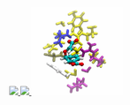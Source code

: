 
<!-- <a href="https://www.rcsb.org/structure/6OFA"> -->
<!--     <img align="left" src="img/6OFA_withwater.gif" width=400px></img> -->
<!-- </a> -->
<!--  -->
<!-- <a href="https://www.rcsb.org/structure/6OFA"> -->
<!--     <img align="left" src="img/6OFA_withoutwater.gif" width=400px></img> -->
<!-- </a> -->

<a href="https://www.rcsb.org/structure/2BEG">
    <img align="" src="img/Ab42_pull.gif" width=377px></img>
</a>
<a href="https://ambermd.org/tutorials/advanced/tutorial2/index.php">
    <img align="" src="img/QMMM_NMA.gif" width=198px></img>
</a>

<a href="https://github.com/th2ch-g/qmmm-workshop-chorismate">
    <img align="" src="img/QMMM_chorismate.gif" width=165px></img>
</a>

<!-- until 837 -->

